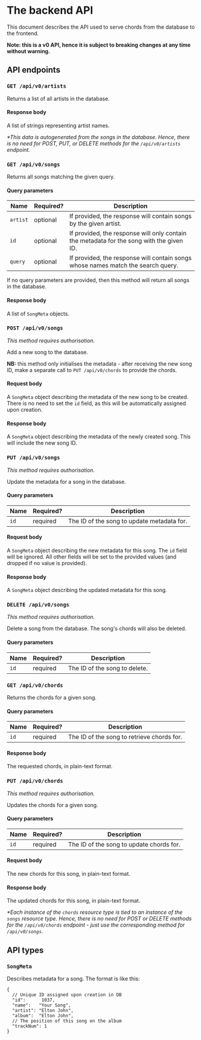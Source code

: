 # The backend API

This document describes the API used to serve chords from the database to
the frontend.

**Note: this is a v0 API, hence it is subject to breaking changes at any time
without warning.**


## API endpoints

### `GET /api/v0/artists`
Returns a list of all artists in the database.

#### Response body
A list of strings representing artist names.

*\*This data is autogenerated from the songs in the database. Hence, there is
no need for POST, PUT, or DELETE methods for the `/api/v0/artists` endpoint.*


### `GET /api/v0/songs`
Returns all songs matching the given query.

#### Query parameters
| Name     | Required? | Description |
|----------|-----------|-------------|
| `artist` | optional  | If provided, the response will contain songs by the given artist.
| `id`     | optional  | If provided, the response will only contain the metadata for the song with the given ID.
| `query`  | optional  | If provided, the response will contain songs whose names match the search query.

If no query parameters are provided, then this method will return all songs
in the database.

#### Response body
A list of `SongMeta` objects.


### `POST /api/v0/songs`
*This method requires authorisation.*

Add a new song to the database.

**NB:** this method only initialises the metadata - after receiving the new
song ID, make a separate call to `PUT /api/v0/chords` to provide the chords.

#### Request body
A `SongMeta` object describing the metadata of the new song to be created.
There is no need to set the `id` field, as this will be automatically assigned
upon creation.

#### Response body
A `SongMeta` object describing the metadata of the newly created song.
This will include the new song ID.


### `PUT /api/v0/songs`
*This method requires authorisation.*

Update the metadata for a song in the database.

#### Query parameters
| Name     | Required? | Description |
|----------|-----------|-------------|
| `id`     | required  | The ID of the song to update metadata for.

#### Request body
A `SongMeta` object describing the new metadata for this song. The `id` field
will be ignored. All other fields will be set to the provided values
(and dropped if no value is provided).

#### Response body
A `SongMeta` object describing the updated metadata for this song.


### `DELETE /api/v0/songs`
*This method requires authorisation.*

Delete a song from the database. The song's chords will also be deleted.

#### Query parameters
| Name | Required? | Description |
|-|-|-|
| `id` | required | The ID of the song to delete.


### `GET /api/v0/chords`
Returns the chords for a given song.

#### Query parameters
| Name     | Required? | Description |
|----------|-----------|-------------|
| `id`     | required  | The ID of the song to retrieve chords for.

#### Response body
The requested chords, in plain-text format.


### `PUT /api/v0/chords`
*This method requires authorisation.*

Updates the chords for a given song.

#### Query parameters
| Name     | Required? | Description |
|----------|-----------|-------------|
| `id`     | required  | The ID of the song to update chords for.

#### Request body
The new chords for this song, in plain-text format.

#### Response body
The updated chords for this song, in plain-text format.

*\*Each instance of the `chords` resource type is tied to an instance of the
`songs` resource type. Hence, there is no need for POST or DELETE methods for
the `/api/v0/chords` endpoint - just use the corresponding method
for `/api/v0/songs`.*


## API types

### `SongMeta`
Describes metadata for a song. The format is like this:

```jsonc
{
  // Unique ID assigned upon creation in DB
  "id":      1037,
  "name":   "Your Song",
  "artist": "Elton John",
  "album":  "Elton John",
  // The position of this song on the album 
  "trackNum": 1
}
```
